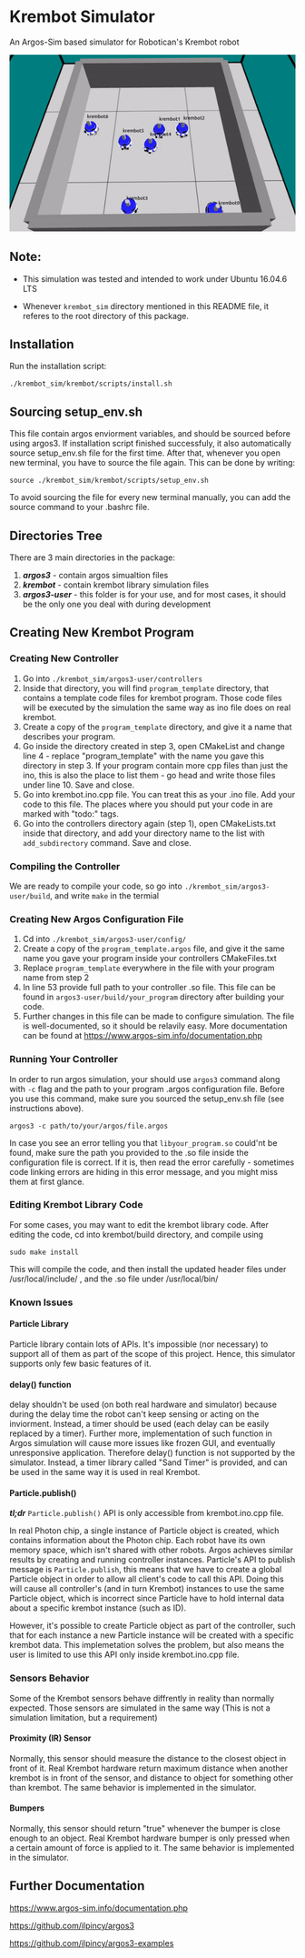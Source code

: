 # Krembot Simulator
An Argos-Sim based simulator for Robotican's Krembot robot 

![](demo.gif)

## Note:

* This simulation was tested and intended to work under Ubuntu 16.04.6 LTS

* Whenever `krembot_sim` directory mentioned in this README file, it referes to the root directory of this package.

## Installation

Run the installation script:

```
./krembot_sim/krembot/scripts/install.sh
```


## Sourcing setup_env.sh

This file contain argos enviorment variables, and should be sourced before using argos3.
If installation script finished successfuly, it also automatically source setup_env.sh file for the first time.
After that, whenever you open new terminal, you have to source the file again. This can be done by writing:

```
source ./krembot_sim/krembot/scripts/setup_env.sh
```

To avoid sourcing the file for every new terminal manually, you can add the source command to your .bashrc file.

## Directories Tree
There are 3 main directories in the package:
1. ***argos3*** - contain argos simualtion files
2. ***krembot*** - contain krembot library simulation files
3. ***argos3-user*** - this folder is for your use, and for most cases, it should be the only one you deal with during development

## Creating New Krembot Program

### Creating New Controller
1. Go into ```./krembot_sim/argos3-user/controllers```
2. Inside that directory, you will find ```program_template``` directory, that contains a template code files for krembot program. Those code files will be executed by the simulation the same way as ino file does on real krembot.
3. Create a copy of the ```program_template``` directory, and give it a name that describes your program.
4. Go inside the directory created in step 3, open CMakeList and change line 4 - replace "program_template" with the name you gave this directory in step 3. If your program contain more cpp files than just the ino, this is also the place to list them - go head and write those files under line 10. Save and close. 
5. Go into krembot.ino.cpp file. You can treat this as your .ino file. Add your code to this file. The places where you should put your code in are marked with "todo:" tags.
6. Go into the controllers directory again (step 1), open CMakeLists.txt inside that directory, and add your directory name to the list with ```add_subdirectory``` command. Save and close.

### Compiling the Controller
We are ready to compile your code, so go into ```./krembot_sim/argos3-user/build```, and write ```make``` in the termial

### Creating New Argos Configuration File
1. Cd into  ```./krembot_sim/argos3-user/config/```
2. Create a copy of the ```program_template.argos``` file, and give it the same name you gave your program inside your controllers CMakeFiles.txt
3. Replace ```program_template``` everywhere in the file with your program name from step 2
4. In line 53 provide full path to your controller .so file. This file can be found in ```argos3-user/build/your_program``` directory after building your code.
5. Further changes in this file can be made to configure simulation. The file is well-documented, so it should be relavily easy. More documentation can be found at https://www.argos-sim.info/documentation.php

### Running Your Controller
In order to run argos simulation, your should use ```argos3``` command along with ```-c``` flag and the path to your program .argos configuration file. Before you use this command, make sure you sourced the setup_env.sh file (see instructions above). 

```
argos3 -c path/to/your/argos/file.argos
```

In case you see an error telling you that ```libyour_program.so``` could'nt be found, make sure the path you provided to the .so file inside the configuration file is correct. If it is, then read the error carefully - sometimes code linking errors are hiding in this error message, and you might miss them at first glance.

### Editing Krembot Library Code
For some cases, you may want to edit the krembot library code. After editing the code, cd into krembot/build directory, and compile using

```
sudo make install
```

This will compile the code, and then install the updated header files under /usr/local/include/ , and the .so file under /usr/local/bin/

### Known Issues

#### Particle Library

Particle library contain lots of APIs. It's impossible (nor necessary) to support all of them as part of the scope of this project. Hence, this simulator supports only few basic features of it.

#### delay() function

delay shouldn't be used (on both real hardware and simulator) because during the delay time the robot can't keep sensing or acting on the inviorment. Instead, a timer should be used (each delay can be easily replaced by a timer). Further more, implementation of such function in Argos simulation will cause more issues like frozen GUI, and eventually unresponsive application. Therefore delay() function is not supported by the simulator. Instead, a timer library called "Sand Timer" is provided, and can be used in the same way it is used in real Krembot.

#### Particle.publish()

***tl;dr***
```Particle.publish()``` API is only accessible from krembot.ino.cpp file.

In real Photon chip, a single instance of Particle object is created, which contains information about the Photon chip. Each robot have its own memory space, which isn't shared with other robots. Argos achieves similar results by creating and running controller instances. Particle's API to publish message is ```Particle.publish```, this means that we have to create a global Particle object in order to allow all client's code to call this API. Doing this will cause all controller's (and in turn Krembot) instances to use the same Particle object, which is incorrect since Particle have to hold internal data about a specific krembot instance (such as ID). 

However, it's possible to create Particle object as part of the controller, such that for each instance a new Particle instance will be created with a specific krembot data. This implemetation solves the problem, but also means the user is limited to use this API only inside krembot.ino.cpp file.

### Sensors Behavior 

Some of the Krembot sensors behave diffrently in reality than normally expected. Those sensors are simulated in the same way (This is not a simulation limitation, but a requirement)

#### Proximity (IR) Sensor 

Normally, this sensor should measure the distance to the closest object in front of it. Real Krembot hardware return maximum distance when another krembot is in front of the sensor, and distance to object for something other than krembot. The same behavior is implemented in the simulator. 

#### Bumpers 

Normally, this sensor should return "true" whenever the bumper is close enough to an object. Real Krembot hardware bumper is only pressed when a certain amount of force is applied to it. The same behavior is implemented in the simulator. 

## Further Documentation
https://www.argos-sim.info/documentation.php

https://github.com/ilpincy/argos3

https://github.com/ilpincy/argos3-examples































